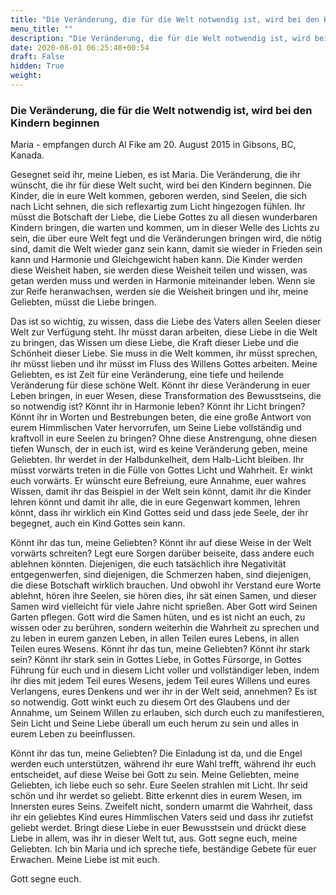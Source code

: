 ```yaml
---
title: "Die Veränderung, die für die Welt notwendig ist, wird bei den Kindern beginnen"
menu_title: ""
description: "Die Veränderung, die für die Welt notwendig ist, wird bei den Kindern beginnen"
date: 2020-08-01 06:25:48+00:54
draft: False
hidden: True
weight:
---
```

### Die Veränderung, die für die Welt notwendig ist, wird bei den Kindern beginnen

Maria - empfangen durch Al Fike am 20. August 2015 in Gibsons, BC, Kanada.

Gesegnet seid ihr, meine Lieben, es ist Maria. Die Veränderung, die ihr wünscht, die ihr für diese Welt sucht, wird bei den Kindern beginnen. Die Kinder, die in eure Welt kommen, geboren werden, sind Seelen, die sich nach Licht sehnen, die sich reflexartig zum Licht hingezogen fühlen. Ihr müsst die Botschaft der Liebe, die Liebe Gottes zu all diesen wunderbaren Kindern bringen, die warten und kommen, um in dieser Welle des Lichts zu sein, die über eure Welt fegt und die Veränderungen bringen wird, die nötig sind, damit die Welt wieder ganz sein kann, damit sie wieder in Frieden sein kann und Harmonie und Gleichgewicht haben kann. Die Kinder werden diese Weisheit haben, sie werden diese Weisheit teilen und wissen, was getan werden muss und werden in Harmonie miteinander leben. Wenn sie zur Reife heranwachsen, werden sie die Weisheit bringen und ihr, meine Geliebten, müsst die Liebe bringen.

Das ist so wichtig, zu wissen, dass die Liebe des Vaters allen Seelen dieser Welt zur Verfügung steht. Ihr müsst daran arbeiten, diese Liebe in die Welt zu bringen, das Wissen um diese Liebe, die Kraft dieser Liebe und die Schönheit dieser Liebe. Sie muss in die Welt kommen, ihr müsst sprechen, ihr müsst lieben und ihr müsst im Fluss des Willens Gottes arbeiten. Meine Geliebten, es ist Zeit für eine Veränderung, eine tiefe und heilende Veränderung für diese schöne Welt. Könnt ihr diese Veränderung in euer Leben bringen, in euer Wesen, diese Transformation des Bewusstseins, die so notwendig ist? Könnt ihr in Harmonie leben? Könnt ihr Licht bringen? Könnt ihr in Worten und Bestrebungen beten, die eine große Antwort von eurem Himmlischen Vater hervorrufen, um Seine Liebe vollständig und kraftvoll in eure Seelen zu bringen? Ohne diese Anstrengung, ohne diesen tiefen Wunsch, der in euch ist, wird es keine Veränderung geben, meine Geliebten. Ihr werdet in der Halbdunkelheit, dem Halb-Licht bleiben. Ihr müsst vorwärts treten in die Fülle von Gottes Licht und Wahrheit. Er winkt euch vorwärts. Er wünscht eure Befreiung, eure Annahme, euer wahres Wissen, damit ihr das Beispiel in der Welt sein könnt, damit ihr die Kinder lehren könnt und damit ihr alle, die in eure Gegenwart kommen, lehren könnt, dass ihr wirklich ein Kind Gottes seid und dass jede Seele, der ihr begegnet, auch ein Kind Gottes sein kann.  

Könnt ihr das tun, meine Geliebten? Könnt ihr auf diese Weise in der Welt vorwärts schreiten? Legt eure Sorgen darüber beiseite, dass andere euch ablehnen könnten. Diejenigen, die euch tatsächlich ihre Negativität entgegenwerfen, sind diejenigen, die Schmerzen haben, sind diejenigen, die diese Botschaft wirklich brauchen. Und obwohl ihr Verstand eure Worte ablehnt, hören ihre Seelen, sie hören dies, ihr sät einen Samen, und dieser Samen wird vielleicht für viele Jahre nicht sprießen. Aber Gott wird Seinen Garten pflegen. Gott wird die Samen hüten, und es ist nicht an euch, zu wissen oder zu berühren, sondern weiterhin die Wahrheit zu sprechen und zu leben in eurem ganzen Leben, in allen Teilen eures Lebens, in allen Teilen eures Wesens. Könnt ihr das tun, meine Geliebten? Könnt ihr stark sein? Könnt ihr stark sein in Gottes Liebe, in Gottes Fürsorge, in Gottes Führung für euch und in diesem Licht voller und vollständiger leben, indem ihr dies mit jedem Teil eures Wesens, jedem Teil eures Willens und eures Verlangens, eures Denkens und wer ihr in der Welt seid, annehmen? Es ist so notwendig. Gott winkt euch zu diesem Ort des Glaubens und der Annahme, um Seinem Willen zu erlauben, sich durch euch zu manifestieren, Sein Licht und Seine Liebe überall um euch herum zu sein und alles in eurem Leben zu beeinflussen.  

Könnt ihr das tun, meine Geliebten? Die Einladung ist da, und die Engel werden euch unterstützen, während ihr eure Wahl trefft, während ihr euch entscheidet, auf diese Weise bei Gott zu sein. Meine Geliebten, meine Geliebten, ich liebe euch so sehr. Eure Seelen strahlen mit Licht. Ihr seid schön und ihr werdet so geliebt. Bitte erkennt dies in eurem Wesen, im Innersten eures Seins. Zweifelt nicht, sondern umarmt die Wahrheit, dass ihr ein geliebtes Kind eures Himmlischen Vaters seid und dass ihr zutiefst geliebt werdet. Bringt diese Liebe in euer Bewusstsein und drückt diese Liebe in allem, was ihr in dieser Welt tut, aus. Gott segne euch, meine Geliebten. Ich bin Maria und ich spreche tiefe, beständige Gebete für euer Erwachen. Meine Liebe ist mit euch.

Gott segne euch. 
